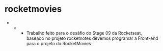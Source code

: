 # rocketmovies

* * * Trabalho feito para o desáfio do Stage 09 da Rocketseat, baseado no projeto rocketnotes devemos programar a Front-end para o projeto do RocketMovies
